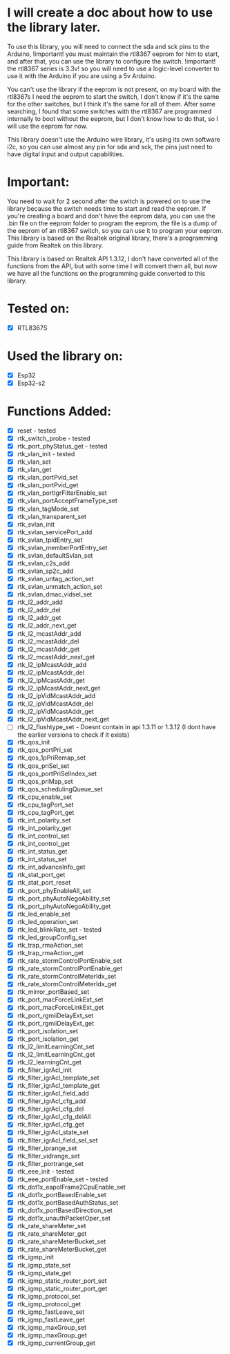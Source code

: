 # I will create a doc about how to use the library later.

To use this library, you will need to connect the sda and sck pins to the Arduino, !important! you must maintain the rtl8367 eeprom for him to start, and after that, you can use the library to configure the switch. !important! the rtl8367 series is 3.3v! so you will need to use a logic-level converter to use it with the Arduino if you are using a 5v Arduino.

You can't use the library if the eeprom is not present, on my board with the rtl8367s I need the eeprom to start the switch, I don't know if it's the same for the other switches, but I think it's the same for all of them. After some searching, I found that some switches with the rtl8367 are programmed internally to boot without the eeprom, but I don't know how to do that, so I will use the eeprom for now.

This library doesn't use the Arduino wire library, it's using its own software i2c, so you can use almost any pin for sda and sck, the pins just need to have digital input and output capabilities.

# Important:

You need to wait for 2 second after the switch is powered on to use the library because the switch needs time to start and read the eeprom. If you're creating a board and don't have the eeprom data, you can use the .bin file on the eeprom folder to program the eeprom, the file is a dump of the eeprom of an rtl8367 switch, so you can use it to program your eeprom.
This library is based on the Realtek original library, there's a programming guide from Realtek on this library.

This library is based on Realtek API 1.3.12, I don't have converted all of the functions from the API, but with some time I will convert them all, but now we have all the functions on the programming guide converted to this library.

# Tested on:

- [x] RTL8367S

# Used the library on:

- [x] Esp32
- [x] Esp32-s2

# Functions Added:

- [x] reset - tested
- [x] rtk_switch_probe - tested
- [x] rtk_port_phyStatus_get - tested
- [x] rtk_vlan_init - tested
- [x] rtk_vlan_set
- [x] rtk_vlan_get
- [x] rtk_vlan_portPvid_set
- [x] rtk_vlan_portPvid_get
- [x] rtk_vlan_portIgrFilterEnable_set
- [x] rtk_vlan_portAcceptFrameType_set
- [x] rtk_vlan_tagMode_set
- [x] rtk_vlan_transparent_set
- [x] rtk_svlan_init
- [x] rtk_svlan_servicePort_add
- [x] rtk_svlan_tpidEntry_set
- [x] rtk_svlan_memberPortEntry_set
- [x] rtk_svlan_defaultSvlan_set
- [x] rtk_svlan_c2s_add
- [x] rtk_svlan_sp2c_add
- [x] rtk_svlan_untag_action_set
- [x] rtk_svlan_unmatch_action_set
- [x] rtk_svlan_dmac_vidsel_set
- [x] rtk_l2_addr_add
- [x] rtk_l2_addr_del
- [x] rtk_l2_addr_get
- [x] rtk_l2_addr_next_get
- [x] rtk_l2_mcastAddr_add
- [x] rtk_l2_mcastAddr_del
- [x] rtk_l2_mcastAddr_get
- [x] rtk_l2_mcastAddr_next_get
- [x] rtk_l2_ipMcastAddr_add
- [x] rtk_l2_ipMcastAddr_del
- [x] rtk_l2_ipMcastAddr_get
- [x] rtk_l2_ipMcastAddr_next_get
- [x] rtk_l2_ipVidMcastAddr_add
- [x] rtk_l2_ipVidMcastAddr_del
- [x] rtk_l2_ipVidMcastAddr_get
- [x] rtk_l2_ipVidMcastAddr_next_get
- [ ] rtk_l2_flushtype_set - Doesnt contain in api 1.3.11 or 1.3.12 (I dont have the earlier versions to check if it exists)
- [x] rtk_qos_init
- [x] rtk_qos_portPri_set
- [x] rtk_qos_1pPriRemap_set
- [x] rtk_qos_priSel_set
- [x] rtk_qos_portPriSelIndex_set   
- [x] rtk_qos_priMap_set
- [x] rtk_qos_schedulingQueue_set
- [x] rtk_cpu_enable_set
- [x] rtk_cpu_tagPort_set
- [x] rtk_cpu_tagPort_get
- [x] rtk_int_polarity_set
- [x] rtk_int_polarity_get
- [x] rtk_int_control_set
- [x] rtk_int_control_get
- [x] rtk_int_status_get
- [x] rtk_int_status_set
- [x] rtk_int_advanceInfo_get
- [x] rtk_stat_port_get
- [x] rtk_stat_port_reset
- [x] rtk_port_phyEnableAll_set
- [x] rtk_port_phyAutoNegoAbility_set
- [x] rtk_port_phyAutoNegoAbility_get
- [x] rtk_led_enable_set
- [x] rtk_led_operation_set
- [x] rtk_led_blinkRate_set - tested
- [x] rtk_led_groupConfig_set
- [x] rtk_trap_rmaAction_set
- [x] rtk_trap_rmaAction_get
- [x] rtk_rate_stormControlPortEnable_set
- [x] rtk_rate_stormControlPortEnable_get
- [x] rtk_rate_stormControlMeterIdx_set
- [x] rtk_rate_stormControlMeterIdx_get
- [x] rtk_mirror_portBased_set
- [x] rtk_port_macForceLinkExt_set
- [x] rtk_port_macForceLinkExt_get
- [x] rtk_port_rgmiiDelayExt_set
- [x] rtk_port_rgmiiDelayExt_get
- [x] rtk_port_isolation_set
- [x] rtk_port_isolation_get
- [x] rtk_l2_limitLearningCnt_set
- [x] rtk_l2_limitLearningCnt_get
- [x] rtk_l2_learningCnt_get
- [x] rtk_filter_igrAcl_init
- [x] rtk_filter_igrAcl_template_set
- [x] rtk_filter_igrAcl_template_get
- [x] rtk_filter_igrAcl_field_add
- [x] rtk_filter_igrAcl_cfg_add
- [x] rtk_filter_igrAcl_cfg_del
- [x] rtk_filter_igrAcl_cfg_delAll
- [x] rtk_filter_igrAcl_cfg_get
- [x] rtk_filter_igrAcl_state_set
- [x] rtk_filter_igrAcl_field_sel_set
- [x] rtk_filter_iprange_set
- [x] rtk_filter_vidrange_set
- [x] rtk_filter_portrange_set
- [x] rtk_eee_init - tested
- [x] rtk_eee_portEnable_set - tested
- [x] rtk_dot1x_eapolFrame2CpuEnable_set
- [x] rtk_dot1x_portBasedEnable_set
- [x] rtk_dot1x_portBasedAuthStatus_set
- [x] rtk_dot1x_portBasedDirection_set
- [x] rtk_dot1x_unauthPacketOper_set
- [x] rtk_rate_shareMeter_set
- [x] rtk_rate_shareMeter_get
- [x] rtk_rate_shareMeterBucket_set
- [x] rtk_rate_shareMeterBucket_get
- [x] rtk_igmp_init
- [x] rtk_igmp_state_set
- [x] rtk_igmp_state_get
- [x] rtk_igmp_static_router_port_set
- [x] rtk_igmp_static_router_port_get
- [x] rtk_igmp_protocol_set
- [x] rtk_igmp_protocol_get
- [x] rtk_igmp_fastLeave_set
- [x] rtk_igmp_fastLeave_get
- [x] rtk_igmp_maxGroup_set
- [x] rtk_igmp_maxGroup_get
- [x] rtk_igmp_currentGroup_get
